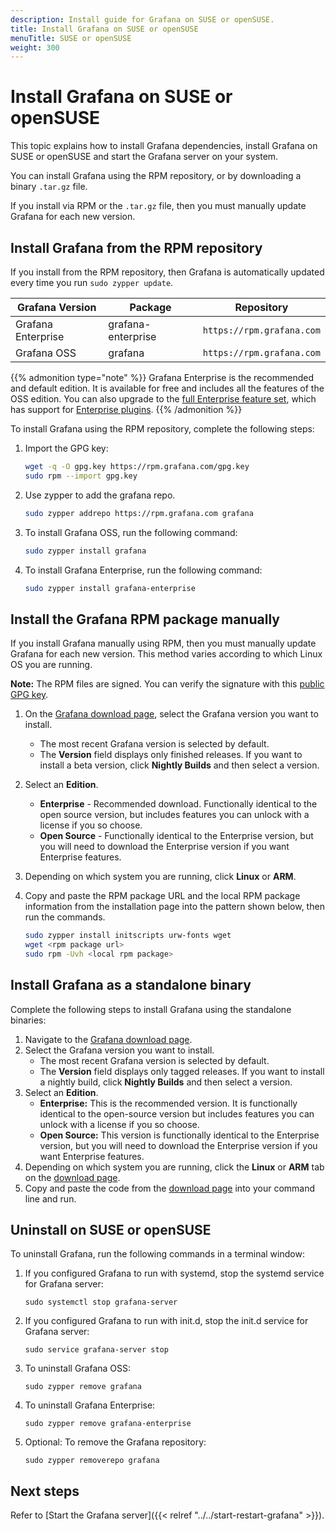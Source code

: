 ```yaml
---
description: Install guide for Grafana on SUSE or openSUSE.
title: Install Grafana on SUSE or openSUSE
menuTitle: SUSE or openSUSE
weight: 300
---
```


# Install Grafana on SUSE or openSUSE

This topic explains how to install Grafana dependencies, install Grafana on SUSE or openSUSE and start the Grafana server on your system.

You can install Grafana using the RPM repository, or by downloading a binary `.tar.gz` file.

If you install via RPM or the `.tar.gz` file, then you must manually update Grafana for each new version.

## Install Grafana from the RPM repository

If you install from the RPM repository, then Grafana is automatically updated every time you run `sudo zypper update`.

| Grafana Version    | Package            | Repository                |
| ------------------ | ------------------ | ------------------------- |
| Grafana Enterprise | grafana-enterprise | `https://rpm.grafana.com` |
| Grafana OSS        | grafana            | `https://rpm.grafana.com` |

{{% admonition type="note" %}}
Grafana Enterprise is the recommended and default edition. It is available for free and includes all the features of the OSS edition. You can also upgrade to the [full Enterprise feature set](/products/enterprise/?utm_source=grafana-install-page), which has support for [Enterprise plugins](/grafana/plugins/?enterprise=1&utcm_source=grafana-install-page).
{{% /admonition %}}

To install Grafana using the RPM repository, complete the following steps:

1. Import the GPG key:

   ```bash
   wget -q -O gpg.key https://rpm.grafana.com/gpg.key
   sudo rpm --import gpg.key
   ```

1. Use zypper to add the grafana repo.

   ```bash
   sudo zypper addrepo https://rpm.grafana.com grafana
   ```

1. To install Grafana OSS, run the following command:

   ```bash
   sudo zypper install grafana
   ```

1. To install Grafana Enterprise, run the following command:

   ```bash
   sudo zypper install grafana-enterprise
   ```

## Install the Grafana RPM package manually

If you install Grafana manually using RPM, then you must manually update Grafana for each new version. This method varies according to which Linux OS you are running.

**Note:** The RPM files are signed. You can verify the signature with this [public GPG key](https://rpm.grafana.com/gpg.key).

1. On the [Grafana download page](/grafana/download), select the Grafana version you want to install.
   - The most recent Grafana version is selected by default.
   - The **Version** field displays only finished releases. If you want to install a beta version, click **Nightly Builds** and then select a version.
1. Select an **Edition**.
   - **Enterprise** - Recommended download. Functionally identical to the open source version, but includes features you can unlock with a license if you so choose.
   - **Open Source** - Functionally identical to the Enterprise version, but you will need to download the Enterprise version if you want Enterprise features.
1. Depending on which system you are running, click **Linux** or **ARM**.
1. Copy and paste the RPM package URL and the local RPM package information from the installation page into the pattern shown below, then run the commands.

   ```bash
   sudo zypper install initscripts urw-fonts wget
   wget <rpm package url>
   sudo rpm -Uvh <local rpm package>
   ```

## Install Grafana as a standalone binary

Complete the following steps to install Grafana using the standalone binaries:

1. Navigate to the [Grafana download page](/grafana/download).
1. Select the Grafana version you want to install.
   - The most recent Grafana version is selected by default.
   - The **Version** field displays only tagged releases. If you want to install a nightly build, click **Nightly Builds** and then select a version.
1. Select an **Edition**.
   - **Enterprise:** This is the recommended version. It is functionally identical to the open-source version but includes features you can unlock with a license if you so choose.
   - **Open Source:** This version is functionally identical to the Enterprise version, but you will need to download the Enterprise version if you want Enterprise features.
1. Depending on which system you are running, click the **Linux** or **ARM** tab on the [download page](/grafana/download).
1. Copy and paste the code from the [download page](/grafana/download) into your command line and run.

## Uninstall on SUSE or openSUSE

To uninstall Grafana, run the following commands in a terminal window:

1. If you configured Grafana to run with systemd, stop the systemd service for Grafana server:

   ```shell
   sudo systemctl stop grafana-server
   ```
  
1. If you configured Grafana to run with init.d, stop the init.d service for Grafana server:

   ```shell
   sudo service grafana-server stop
   ```

1. To uninstall Grafana OSS: 

   ```shell
   sudo zypper remove grafana
   ```

1. To uninstall Grafana Enterprise: 

   ```shell
   sudo zypper remove grafana-enterprise
   ```

1. Optional: To remove the Grafana repository:

   ```shell
   sudo zypper removerepo grafana
   ```

## Next steps

Refer to [Start the Grafana server]({{< relref "../../start-restart-grafana" >}}).
